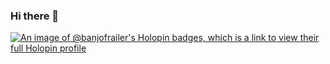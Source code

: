 ### Hi there 👋

<!--
**banjofrailer/banjofrailer** is a ✨ _special_ ✨ repository because its `README.md` (this file) appears on your GitHub profile.

Here are some ideas to get you started:



- 🔭 I’m currently working on ...
- 🌱 I’m currently learning ...
- 👯 I’m looking to collaborate on ...
- 🤔 I’m looking for help with ...
- 💬 Ask me about ...
- 📫 How to reach me: ...
- 😄 Pronouns: ...
- ⚡ Fun fact: ...
-->

[![An image of @banjofrailer's Holopin badges, which is a link to view their full Holopin profile](https://holopin.me/banjofrailer)](https://holopin.io/@banjofrailer)
